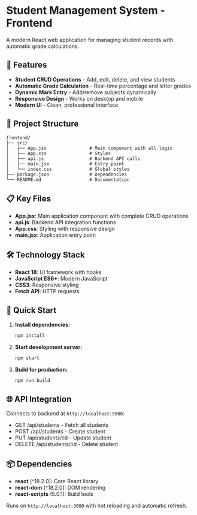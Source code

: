 # Student Management System - Frontend

A modern React web application for managing student records with automatic grade calculations.

## 🚀 Features

- **Student CRUD Operations** - Add, edit, delete, and view students
- **Automatic Grade Calculation** - Real-time percentage and letter grades
- **Dynamic Mark Entry** - Add/remove subjects dynamically
- **Responsive Design** - Works on desktop and mobile
- **Modern UI** - Clean, professional interface

## 📁 Project Structure

```
frontend/
├── src/
│   ├── App.jsx                # Main component with all logic
│   ├── App.css                # Styles
│   ├── api.js                 # Backend API calls
│   ├── main.jsx               # Entry point
│   └── index.css              # Global styles
├── package.json               # Dependencies
└── README.md                  # Documentation
```

## 📋 Key Files

- **App.jsx**: Main application component with complete CRUD operations
- **api.js**: Backend API integration functions
- **App.css**: Styling with responsive design
- **main.jsx**: Application entry point

## 🛠️ Technology Stack

- **React 18**: UI framework with hooks
- **JavaScript ES6+**: Modern JavaScript
- **CSS3**: Responsive styling
- **Fetch API**: HTTP requests

## 🚀 Quick Start

1. **Install dependencies:**
   ```bash
   npm install
   ```

2. **Start development server:**
   ```bash
   npm start
   ```

3. **Build for production:**
   ```bash
   npm run build
   ```

## 🌐 API Integration

Connects to backend at `http://localhost:5000`:
- GET /api/students - Fetch all students
- POST /api/students - Create student
- PUT /api/students/:id - Update student
- DELETE /api/students/:id - Delete student

## 📦 Dependencies

- **react** (^18.2.0): Core React library
- **react-dom** (^18.2.0): DOM rendering
- **react-scripts** (5.0.1): Build tools

Runs on `http://localhost:3000` with hot reloading and automatic refresh.
